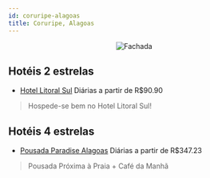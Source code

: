 ```yaml
---
id: coruripe-alagoas
title: Coruripe, Alagoas
---
```


<center><img src="https://static.hotelurbano.com/reservas/prod0/3/3750/55a3c8f82a4bb__hotel.jpg" alt="Fachada" /></center>


## Hotéis 2 estrelas

-    [Hotel Litoral Sul](https://www.hurb.com/hoteis/coruripe/hotel-litoral-sul-3750?cmp=18055) Diárias a partir de R$90.90
   >  Hospede-se bem no Hotel Litoral Sul!

## Hotéis 4 estrelas

-    [Pousada Paradise Alagoas](https://www.hurb.com/hoteis/coruripe/paradise-alagoas-pousada-817?cmp=18055) Diárias a partir de R$347.23
   > Pousada Próxima à Praia + Café da Manhã
